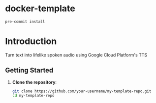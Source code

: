 # docker-template

```bash
pre-commit install
```

# Introduction

Turn text into lifelike spoken audio using Google Cloud Platform's TTS

## Getting Started

1. **Clone the repository**:
   ```bash
   git clone https://github.com/your-username/my-template-repo.git
   cd my-template-repo